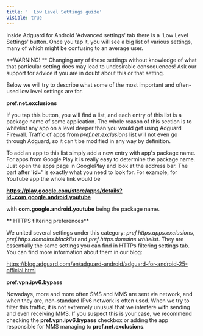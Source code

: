 ```yaml
---
title: '  Low Level Settings guide'
visible: true
---
```


Inside Adguard for Android 'Advanced settings' tab there is a 'Low Level Settings' button. Once you tap it, you will see a big list of various settings, many of which might be confusing to an average user.

**WARNING! ** Changing any of these settings without knowledge of what that particular setting does may lead to undesirable consequences! Ask our support for advice if you are in doubt about this or that setting.

Below we will try to describe what some of the most important and often-used low level settings are for.

**pref.net.exclusions**

If you tap this button, you will find a list, and each entry of this list is a package name of some application. The whole reason of this section is to whitelist any app on a level deeper than you would get using Adguard Firewall. Traffic of apps from _pref.net.exclusions_ list will not even go through Adguard, so it can't be modified in any way by definition.

To add an app to this list simply add a new entry with app's package name. For apps from Google Play it is really easy to determine the package name. Just open the apps page in GooglePlay and look at the address bar. The part after '**id=**' is exactly what you need to look for. For example, for YouTube app the whole link would be

**https://play.google.com/store/apps/details?id=com.google.android.youtube**

with **com.google.android.youtube** being the package name.

**
HTTPS filtering preferences**

We united several settings under this category: _pref.https.apps.exclusions_, _pref.https.domains.blacklist_ and _pref.https.domains.whitelist_. They are essentially the same settings you can find in HTTPs filtering settings tab. You can find more information about them in our blog:

<https://blog.adguard.com/en/adguard-android/adguard-for-android-25-official.html>

**pref.vpn.ipv6.bypass**

Nowadays, more and more often SMS and MMS are sent via network, and when they are, non-standard IPv6 network is often used. When we try to filter this traffic, it is not extremely unusual that we interfere with sending and even receiving MMS. If you suspect this is your case, we recommend checking the **pref.vpn.ipv6.bypass** checkbox or adding the app responsible for MMS managing to **pref.net.exclusions**.